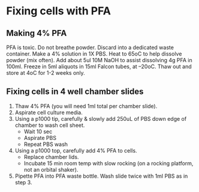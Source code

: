 # Fixing cells with PFA

## Making 4% PFA

PFA is toxic. Do not breathe powder. Discard into a dedicated waste container. Make a 4% solution in 1X PBS. Heat to 65oC to help dissolve powder (mix often). Add about 5ul 10M NaOH to assist dissolving 4g PFA in 100ml. Freeze in 5ml aliquots in 15ml Falcon tubes, at –20oC. Thaw out and store at 4oC for 1-2 weeks only.

## Fixing cells in 4 well chamber slides

1. Thaw 4% PFA (you will need 1ml total per chamber slide).
1. Aspirate cell culture media.
1. Using a p1000 tip, carefully & slowly add 250uL of PBS down edge of chamber to wash cell sheet.
   - Wait 10 sec
   - Aspirate PBS
   - Repeat PBS wash
1. Using a p1000 top, carefully add 4% PFA to cells.
   - Replace chamber lids.
   - Incubate 15 min room temp with slow rocking (on a rocking platform, not an orbital shaker).
1. Pipette PFA into PFA waste bottle.  Wash slide twice with 1ml PBS as in step 3.
